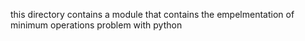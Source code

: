 this directory contains a module that contains the empelmentation of minimum operations problem with python
